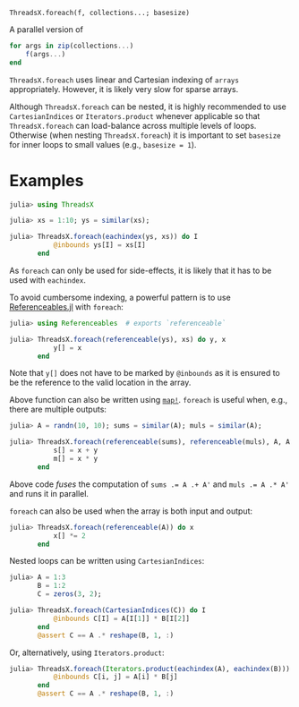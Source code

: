     ThreadsX.foreach(f, collections...; basesize)

A parallel version of

``````julia
for args in zip(collections...)
    f(args...)
end
``````

`ThreadsX.foreach` uses linear and Cartesian indexing of `arrays`
appropriately.  However, it is likely very slow for sparse arrays.

Although `ThreadsX.foreach` can be nested, it is highly recommended to
use `CartesianIndices` or `Iterators.product` whenever applicable so
that `ThreadsX.foreach` can load-balance across multiple levels of
loops.  Otherwise (when nesting `ThreadsX.foreach`) it is important to
set `basesize` for inner loops to small values (e.g., `basesize = 1`).

# Examples

```julia
julia> using ThreadsX

julia> xs = 1:10; ys = similar(xs);

julia> ThreadsX.foreach(eachindex(ys, xs)) do I
           @inbounds ys[I] = xs[I]
       end
```

As `foreach` can only be used for side-effects, it is likely that it
has to be used with `eachindex`.

To avoid cumbersome indexing, a powerful pattern is to use
[Referenceables.jl](https://github.com/tkf/Referenceables.jl) with
`foreach`:

```julia
julia> using Referenceables  # exports `referenceable`

julia> ThreadsX.foreach(referenceable(ys), xs) do y, x
           y[] = x
       end
```

Note that `y[]` does not have to be marked by `@inbounds` as it is
ensured to be the reference to the valid location in the array.

Above function can also be written using [`map!`](@ref).  `foreach` is
useful when, e.g., there are multiple outputs:

```julia
julia> A = randn(10, 10); sums = similar(A); muls = similar(A);

julia> ThreadsX.foreach(referenceable(sums), referenceable(muls), A, A') do s, m, x, y
           s[] = x + y
           m[] = x * y
       end
```

Above code _fuses_ the computation of `sums .= A .+ A'` and
`muls .= A .* A'` and runs it in parallel.

`foreach` can also be used when the array is both input and output:

```julia
julia> ThreadsX.foreach(referenceable(A)) do x
           x[] *= 2
       end
```

Nested loops can be written using `CartesianIndices`:

```julia
julia> A = 1:3
       B = 1:2
       C = zeros(3, 2);

julia> ThreadsX.foreach(CartesianIndices(C)) do I
           @inbounds C[I] = A[I[1]] * B[I[2]]
       end
       @assert C == A .* reshape(B, 1, :)
```

Or, alternatively, using `Iterators.product`:

```julia
julia> ThreadsX.foreach(Iterators.product(eachindex(A), eachindex(B))) do (i, j)
           @inbounds C[i, j] = A[i] * B[j]
       end
       @assert C == A .* reshape(B, 1, :)
```
